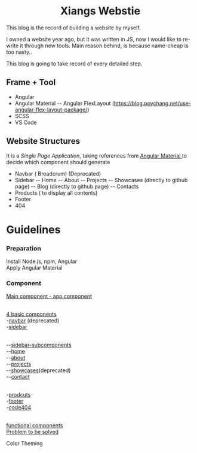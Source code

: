 <h1 align="center"> Xiangs Webstie </h1>
This blog is the record of building a website by myself.

I owned a website year ago, but it was written in JS, now I would like to re-write it through new tools. Main reason behind, is because name-cheap is too nasty..

This blog is going to take record of every detailed step.

## Frame + Tool
- Angular
- Angular Material
-- Angular FlexLayout (https://blog.poychang.net/use-angular-flex-layout-package/)
- SCSS
- VS Code

## Website Structures

It is a *Single Page Application*, taking references from [Angular Material ](https://material.angular.io/components/categories) to decide which component should generate

- Navbar ( Breadcrum) (Deprecated)
- Sidebar
-- Home
-- About
-- Projects
-- Showcases (directly to github page)
-- Blog (directly to github page)
-- Contacts
- Products ( to display all contents)
- Footer
- 404


# Guidelines
<h3>

### Preparation
Install Node.js, npm, Angular <br>
Apply Angular Material

### Component
[Main component - app.component](https://github.com/puddlejumper26/blogs/issues/138)<br><br>

[4 basic components](https://github.com/puddlejumper26/blogs/issues/130)<br>
-[navbar](https://github.com/puddlejumper26/blogs/issues/134) (deprecated)<br>
-[sidebar](https://github.com/puddlejumper26/blogs/issues/135)<br><br>

--[sidebar-subcomponents](https://github.com/puddlejumper26/blogs/issues/131)<br>
--[home](https://github.com/puddlejumper26/blogs/issues/139)<br>
--[about](https://github.com/puddlejumper26/blogs/issues/140)<br>
--[projects](https://github.com/puddlejumper26/blogs/issues/141)<br>
--[showcases](https://github.com/puddlejumper26/blogs/issues/142)(deprecated)<br>
--[contact](https://github.com/puddlejumper26/blogs/issues/143)<br><br>

-[prodcuts](https://github.com/puddlejumper26/blogs/issues/136)<br>
-[footer](https://github.com/puddlejumper26/blogs/issues/137)<br>
-[code404](https://github.com/puddlejumper26/blogs/issues/144)<br><br>

[functional components](https://github.com/puddlejumper26/blogs/issues/132)<br>
[Problem to be solved](https://github.com/puddlejumper26/blogs/issues/133)<br>

Color Theming

</h3>
